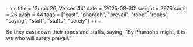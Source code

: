 +++
title = 'Surah 26, Verses 44'
date = '2025-08-30'
weight = 2976
surah = 26
ayah = 44
tags = ["cast", "pharaoh", "prevail", "rope", "ropes", "saying", "staff", "staffs", "surely"]
+++

So they cast down their ropes and staffs, saying, “By Pharaoh’s might, it is we who will surely prevail.”